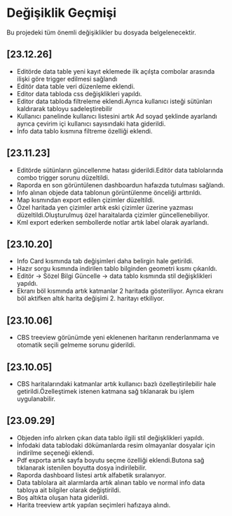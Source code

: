 # Değişiklik Geçmişi

Bu projedeki tüm önemli değişiklikler bu dosyada belgelenecektir.
## [23.12.26]
- Editörde data table yeni kayıt eklemede ilk açılşta combolar arasında ilişki göre trigger edilmesi sağlandı
- Editör data table veri düzenleme eklendi.
- Editor data tabloda css değişklikleri yapıldı.
- Editor data tabloda filtreleme eklendi.Ayrıca kullanıcı isteği sütünları kaldırarak tabloyu sadeleştirebilir
- Kullanıcı panelinde kullanıcı listesini artık Ad soyad şeklinde ayarlandı ayrıca çevirim içi kullanıcı sayısındaki hata giderildi.
- İnfo data tablo kısmına filtreme özelliği eklendi.

## [23.11.23]
- Editörde sütünların güncellenme hatası giderildi.Editör data tablolarında combo trigger sorunu düzeltildi.
- Raporda en son görüntülenen dashboardun hafaızda tutulması sağlandı.
- Info alınan objede data tablonun görüntülenme önceliği arttırıldı.
- Map kısmından export edilen çizimler düzeltildi.
- Özel haritada yen çizimler artık eski çizimler üzerine yazması düzeltildi.Oluşturulmuş özel haraitalarda çizimler güncellenebiliyor.
- Kml export ederken sembollerde notlar artık label olarak ayarlandı. 

## [23.10.20]
- Info Card kısmında tab değişimleri daha belirgin hale getirildi.
- Hazır sorgu kısmında indirilen tablo bilginden geometri kısmı çıkarıldı.
- Editör -> Sözel Bilgi Güncelle -> data tablo kısmında stil değişklikleri yapıldı.
- Ekranı böl kısmında artık katmanlar 2 haritada gösteriliyor. Ayrıca ekranı böl aktifken altık harita değişimi 2. haritayı etkiliyor. 

## [23.10.06]
- CBS treeview görünümde yeni eklenenen haritanın renderlanmama ve otomatik seçili gelmeme sorunu giderildi.

## [23.10.05]

- CBS haritalarındaki katmanlar artık kullanıcı bazlı özelleştirilebilir hale getirildi.Özelleştimek istenen katmana sağ tıklanarak bu işlem uygulanabilir.

## [23.09.29]

- Objeden info alırken çıkan data tablo ilgili stil değişklikleri yapıldı.
- İnfodaki data tablodaki dökümanlarda resim olmayanlar dosyalar için indirilme seçeneği eklendi.
- Pdf exporta artık sayfa boyutu seçme özelliği eklendi.Butona sağ tıklanarak istenilen boyutta dosya indirilebilir.
- Raporda dashboard listesi artık alfabetik sıralanıyor.
- Data tablolara ait alarmlarda artık alınan tablo ve normal info data tabloya ait bilgiler olarak değiştirildi.
- Boş altıkta oluşan hata giderildi.
- Harita treeview artık yapılan seçimleri hafızaya alındı.
